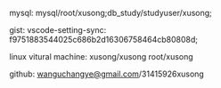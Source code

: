 mysql: mysql/root/xusong;db_study/studyuser/xusong;

gist: vscode-setting-sync: f9751883544025c686b2d16306758464cb80808d;

linux vitural machine: xusong/xusong  root/xusong

github: wanguchangye@gmail.com/31415926xusong
